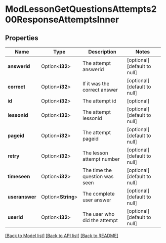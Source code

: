 # ModLessonGetQuestionsAttempts200ResponseAttemptsInner

## Properties

Name | Type | Description | Notes
------------ | ------------- | ------------- | -------------
**answerid** | Option<**i32**> | The attempt answerid | [optional][default to null]
**correct** | Option<**i32**> | If it was the correct answer | [optional][default to null]
**id** | Option<**i32**> | The attempt id | [optional]
**lessonid** | Option<**i32**> | The attempt lessonid | [optional][default to null]
**pageid** | Option<**i32**> | The attempt pageid | [optional][default to null]
**retry** | Option<**i32**> | The lesson attempt number | [optional][default to null]
**timeseen** | Option<**i32**> | The time the question was seen | [optional][default to null]
**useranswer** | Option<**String**> | The complete user answer | [optional][default to null]
**userid** | Option<**i32**> | The user who did the attempt | [optional][default to null]

[[Back to Model list]](../README.md#documentation-for-models) [[Back to API list]](../README.md#documentation-for-api-endpoints) [[Back to README]](../README.md)


